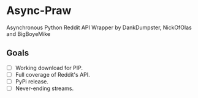 # Async-Praw
Asynchronous Python Reddit API Wrapper by DankDumpster, NickOfOlas and BigBoyeMike

## Goals
- [ ] Working download for PIP.
- [ ] Full coverage of Reddit's API.
- [ ] PyPi release.
- [ ] Never-ending streams.
